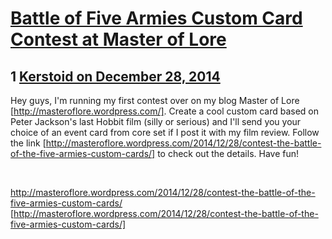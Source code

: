 # [Battle of Five Armies Custom Card Contest at Master of Lore](https://community.fantasyflightgames.com/topic/130045-battle-of-five-armies-custom-card-contest-at-master-of-lore/)

## 1 [Kerstoid on December 28, 2014](https://community.fantasyflightgames.com/topic/130045-battle-of-five-armies-custom-card-contest-at-master-of-lore/?do=findComment&comment=1383089)

Hey guys, I'm running my first contest over on my blog Master of Lore [http://masteroflore.wordpress.com/]. Create a cool custom card based on Peter Jackson's last Hobbit film (silly or serious) and I'll send you your choice of an event card from core set if I post it with my film review. Follow the link [http://masteroflore.wordpress.com/2014/12/28/contest-the-battle-of-the-five-armies-custom-cards/] to check out the details. Have fun!

 

http://masteroflore.wordpress.com/2014/12/28/contest-the-battle-of-the-five-armies-custom-cards/ [http://masteroflore.wordpress.com/2014/12/28/contest-the-battle-of-the-five-armies-custom-cards/]

